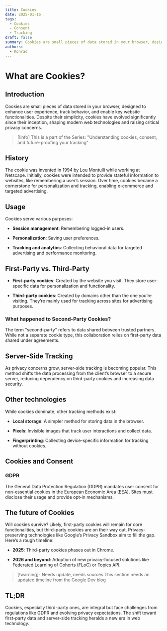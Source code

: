 ```yaml
---
title: Cookies
date: 2025-01-16
tags:
  - Cookies
  - Consent
  - Tracking
draft: false
summary: Cookies are small pieces of data stored in your browser, designed to enhance user experience, track behavior, and enable key website functionalities.
authors:
  - Konrad
---
```

# What are Cookies?

## Introduction

Cookies are small pieces of data stored in your browser, designed to enhance user experience, track behavior, and enable key website functionalities. Despite their simplicity, cookies have evolved significantly since their inception, shaping modern web technologies and raising critical privacy concerns.

>[!info] This is a part of the Series:
> "Understanding cookies, consent, and future-proofing your tracking"
## History

The cookie was invented in 1994 by Lou Montulli while working at Netscape. Initially, cookies were intended to provide stateful information to websites, like remembering a user’s session. Over time, cookies became a cornerstone for personalization and tracking, enabling e-commerce and targeted advertising.

## Usage

Cookies serve various purposes:

- **Session management**: Remembering logged-in users.
    
- **Personalization**: Saving user preferences.
    
- **Tracking and analytics**: Collecting behavioral data for targeted advertising and performance monitoring.
    

## First-Party vs. Third-Party

- **First-party cookies**: Created by the website you visit. They store user-specific data for personalization and functionality.
    
- **Third-party cookies**: Created by domains other than the one you’re visiting. They’re mainly used for tracking across sites for advertising purposes.
    

### What happened to Second-Party Cookies?

The term "second-party" refers to data shared between trusted partners. While not a separate cookie type, this collaboration relies on first-party data shared under agreements.

## Server-Side Tracking

As privacy concerns grow, server-side tracking is becoming popular. This method shifts the data processing from the client’s browser to a secure server, reducing dependency on third-party cookies and increasing data security.

## Other technologies

While cookies dominate, other tracking methods exist:

- **Local storage**: A simpler method for storing data in the browser.
    
- **Pixels**: Invisible images that track user interactions and collect data.
    
- **Fingerprinting**: Collecting device-specific information for tracking without cookies.
    

## Cookies and Consent

### GDPR

The General Data Protection Regulation (GDPR) mandates user consent for non-essential cookies in the European Economic Area (EEA). Sites must disclose their usage and provide opt-in mechanisms.

## The future of Cookies

Will cookies survive? Likely, first-party cookies will remain for core functionalities, but third-party cookies are on their way out. Privacy-preserving technologies like Google’s Privacy Sandbox aim to fill the gap. Here’s a rough timeline:

- **2025**: Third-party cookies phases out in Chrome.
    
- **2026 and beyond**: Adoption of new privacy-focused solutions like Federated Learning of Cohorts (FLoC) or Topics API.
    

>[!warning]- Needs update, needs sources
> This section needs an updated timeline from the Google Dev blog

## TL;DR

Cookies, especially third-party ones, are integral but face challenges from regulations like GDPR and evolving privacy expectations. The shift toward first-party data and server-side tracking heralds a new era in web technology.